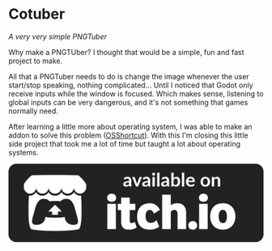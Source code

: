 # Cotuber
_A very very simple PNGTuber_  

Why make a PNGTUber? I thought that would be a simple, fun and fast project to make.  

All that a PNGTuber needs to do is change the image whenever the user start/stop speaking, nothing complicated... Until I noticed that Godot only receive inputs while the window is focused. Which makes sense, listening to global inputs can be very dangerous, and it's not something that games normally need.  

After learning a little more about operating system, I was able to make an addon to solve this problem ([OSShortcut](https://github.com/thiagola92/os-shortcut)). With this I'm closing this little side project that took me a lot of time but taught a lot about operating systems.  

[![Itch.io badge](others/images/badge.svg)](https://thiagola92.itch.io/cotuber)  